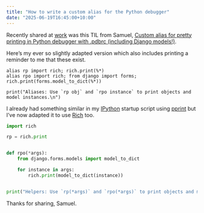 ```yaml
---
title: "How to write a custom alias for the Python debugger"
date: "2025-06-19T16:45:00+10:00"
---
```


Recently shared at [work](https://kraken.tech/) was this TIL from Samuel, [Custom alias for pretty printing in Python debugger with .pdbrc (including Django models!)](https://www.samuelliedtke.com/blog/til-rich-pretty-print-in-python-debugger-with-pdbrc).

Here’s my ever so slightly adapted version which also includes printing a reminder to me that these exist.

```text
alias rp import rich; rich.print(%*)
alias rpo import rich; from django import forms; rich.print(forms.model_to_dict(%*))

print("Aliases: Use `rp obj` and `rpo instance` to print objects and model instances.\n")
```

I already had something similar in my [IPython](https://github.com/ipython/ipython) startup script using [pprint](https://docs.python.org/3/library/pprint.html) but I’ve now adapted it to use [Rich](https://github.com/Textualize/rich) too.

```python
import rich

rp = rich.print


def rpo(*args):
    from django.forms.models import model_to_dict

    for instance in args:
        rich.print(model_to_dict(instance))


print("Helpers: Use `rp(*args)` and `rpo(*args)` to print objects and model instances.\n")
```

Thanks for sharing, Samuel.
